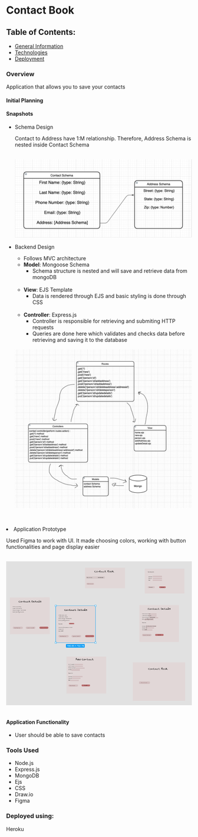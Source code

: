 <h1> Contact Book </h1>

<h2> Table of Contents: </h2>
<ul>
<li> <a href="#gm"> General Information </a> </li>
<li> <a href="#tech"> Technologies </a> </li>
<li> <a href="#deployment"> Deployment </a> </li>

</ul>

<div id="gm">
<h3> Overview </h3>
<p> 
Application that allows you to save your contacts
</p>
<h4> Initial Planning </h4>
<h4> Snapshots </h4>
<ul>
<li> Schema Design </li>
<p> Contact to Address have 1:M relationship. Therefore, Address Schema is nested inside Contact Schema </p> <br>
<img src="/images/schemaDesign.png" align="center">
<br>
<br>
<li> Backend Design </li>
<ul>
<li> Follows MVC architecture
<li> <strong>Model</strong>: Mongoose Schema
<ul>
<li> Schema structure is nested and will save and retrieve data from mongoDB </li>
</ul>
<br>
<li> <strong>View</strong>: EJS Template
<ul>
<li> Data is rendered through EJS and basic styling is done through CSS </li>
</ul>
<br>
<li> <strong>Controller</strong>: Express.js
<ul>
<li> Controller is responsible for retrieving and submiting HTTP requests </li>
<li> Queries are done here which validates and checks data before retrieving and saving it to the database </li>
</ul>
</ul>
<br>
<img src="/images/backendDesign.png" align="center">
</ul>
<br>
<br>
<li> Application Prototype </li>
<p> Used Figma to work with UI. It made choosing colors, working with button functionalities and page display easier </p> <br>
<img src="/images/prototype.png" align="center">
<br>
<br>
<h4>  Application Functionality </h4>
<ul> 
    <li> User should be able to save contacts </li>
</ul>
</div>
<div id="tech">
<h3> Tools Used </h3>
<ul>
    <li> Node.js </li>
    <li> Express.js </li>
    <li> MongoDB </li>
    <li> Ejs </li>
    <li> CSS </li>
    <li> Draw.io </li>
    <li> Figma </li>
</ul>
    
<div id="deployment">
<h3> Deployed using:  </h3>
    <p> Heroku</p>
</div>


